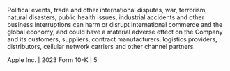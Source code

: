 Political events, trade and other international disputes, war, terrorism, natural disasters, public health issues, industrial accidents
and other business interruptions can harm or disrupt international commerce and the global economy, and could have a material
adverse  effect  on  the  Company  and  its  customers,  suppliers,  contract  manufacturers,  logistics  providers,  distributors,  cellular
network carriers and other channel partners.

Apple Inc. | 2023 Form 10-K | 5